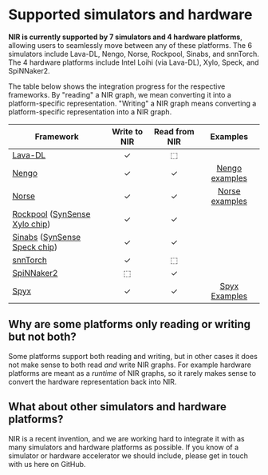 # Supported simulators and hardware

**NIR is currently supported by 7 simulators and 4 hardware platforms**, allowing users to seamlessly move between any of these platforms.
The 6 simulators include Lava-DL, Nengo, Norse, Rockpool, Sinabs, and snnTorch.
The 4 hardware platforms include Intel Loihi (via Lava-DL), Xylo, Speck, and SpiNNaker2.

The table below shows the integration progress for the respective frameworks.
By "reading" a NIR graph, we mean converting it into a platform-specific representation.
"Writing" a NIR graph means converting a platform-specific representation into a NIR graph.

| **Framework** | **Write to NIR** | **Read from NIR** | **Examples** |
| --------------- | :--: | :--: | :------: |
| [Lava-DL](https://github.com/lava-nc/lava-dl) | ✓ | ⬚ |
| [Nengo](https://nengo.ai) | ✓ | ✓ | [Nengo examples](https://github.com/neuromorphs/nir/tree/main/example/nengo/) |
| [Norse](https://github.com/norse/norse) | ✓ | ✓ | [Norse examples](https://github.com/neuromorphs/nir/tree/main/example/norse/) |
| [Rockpool](https://rockpool.ai) ([SynSense Xylo chip](https://www.synsense.ai/products/xylo/)) | ✓ | ✓ |
| [Sinabs](https://sinabs.readthedocs.io) ([SynSense Speck chip](https://www.synsense.ai/products/speck-2/)) | ✓ | ✓ |
| [snnTorch](https://github.com/jeshraghian/snntorch/) | ✓ | ⬚ |
| [SpiNNaker2](https://spinncloud.com/portfolio/spinnaker2/) | ⬚ | ✓ |
| [Spyx](https://github.com/kmheckel/spyx) | ✓ | ✓ | [Spyx Examples](https://github.com/neuromorphs/NIR/blob/main/docs/source/examples/spyx/conversion.ipynb)

## Why are some platforms only reading or writing but not both?
Some platforms support both reading and writing, but in other cases it does not make sense to both read *and* write NIR graphs.
For example hardware platforms are meant as a *runtime* of NIR graphs, so it rarely makes sense to convert the hardware representation back into NIR.

## What about other simulators and hardware platforms?
NIR is a recent invention, and we are working hard to integrate it with as many simulators and hardware platforms as possible.
If you know of a simulator or hardware accelerator we should include, please get in touch with us here on GitHub.
